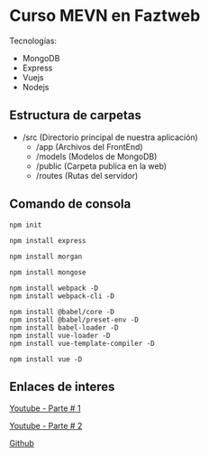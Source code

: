 # Curso MEVN en Faztweb

Tecnologías:

- MongoDB
- Express
- Vuejs
- Nodejs

## Estructura de carpetas

- /src (Directorio principal de nuestra aplicación)
  - /app (Archivos del FrontEnd)
  - /models (Modelos de MongoDB)
  - /public (Carpeta publica en la web)
  - /routes (Rutas del servidor)

## Comando de consola

~~~~ batch
npm init
~~~~

~~~~ batch
npm install express
~~~~

~~~~ batch
npm install morgan
~~~~

~~~~ batch
npm install mongose
~~~~

~~~~ batch
npm install webpack -D
npm install webpack-cli -D
~~~~

~~~~ batch
npm install @babel/core -D
npm install @babel/preset-env -D
npm install babel-loader -D
npm install vue-loader -D
npm install vue-template-compiler -D
~~~~

~~~~ batch
npm install vue -D
~~~~

## Enlaces de interes

[Youtube - Parte # 1](https://www.youtube.com/watch?v=ARIzrNwA5HQ)
  
[Youtube - Parte # 2](https://www.youtube.com/watch?v=NQFaukftHpg)
  
[Github](https://github.com/FaztWeb/mevn-crud-tasks)

